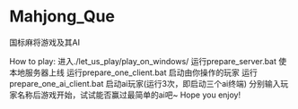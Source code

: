 # Mahjong_Que
国标麻将游戏及其AI

How to play:
进入./let_us_play/play_on_windows/
运行prepare_server.bat 使本地服务器上线
运行prepare_one_client.bat 启动由你操作的玩家
运行prepare_one_ai_client.bat 启动ai玩家(运行3次，即启动三个ai终端)
分别输入玩家名称后游戏开始，试试能否赢过最简单的ai吧~
Hope you enjoy!